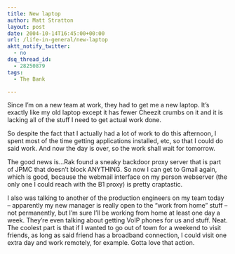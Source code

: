 ```yaml
---
title: New laptop
author: Matt Stratton
layout: post
date: 2004-10-14T16:45:00+00:00
url: /life-in-general/new-laptop
aktt_notify_twitter:
  - no
dsq_thread_id:
  - 28250879
tags:
  - The Bank

---
```

Since I&#8217;m on a new team at work, they had to get me a new laptop. It&#8217;s exactly like my old laptop except it has fewer Cheezit crumbs on it and it is lacking all of the stuff I need to get actual work done.

So despite the fact that I actually had a lot of work to do this afternoon, I spent most of the time getting applications installed, etc, so that I could do said work. And now the day is over, so the work shall wait for tomorrow.

The good news is&#8230;Rak found a sneaky backdoor proxy server that is part of JPMC that doesn&#8217;t block ANYTHING. So now I can get to Gmail again, which is good, because the webmail interface on my person webserver (the only one I could reach with the B1 proxy) is pretty craptastic.

I also was talking to another of the production engineers on my team today &#8211; apparently my new manager is really open to the &#8220;work from home&#8221; stuff &#8211; not permanently, but I&#8217;m sure I&#8217;ll be working from home at least one day a week. They&#8217;re even talking about getting VoIP phones for us and stuff. Neat. The coolest part is that if I wanted to go out of town for a weekend to visit friends, as long as said friend has a broadband connection, I could visit one extra day and work remotely, for example. Gotta love that action.